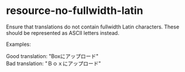 # resource-no-fullwidth-latin

Ensure that translations do not contain fullwidth Latin characters. These should be represented as ASCII letters instead.

Examples:

Good translation: "Boxにアップロード"<br>
Bad translation: "Ｂｏｘにアップロード"